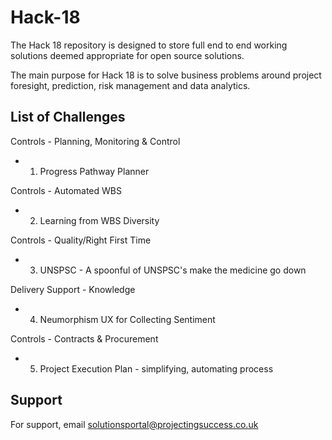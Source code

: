 
# Hack-18

The Hack 18 repository is designed to store full end to end working solutions deemed appropriate for open source solutions.

The main purpose for Hack 18 is to solve business problems around project foresight, prediction, risk management and data analytics.
## List of Challenges

Controls - Planning, Monitoring & Control
- 1. Progress Pathway Planner

Controls - Automated WBS
- 2. Learning from WBS Diversity

Controls - Quality/Right First Time
- 3. UNSPSC - A spoonful of UNSPSC's make the medicine go down

Delivery Support - Knowledge
- 4. Neumorphism UX for Collecting Sentiment

Controls - Contracts & Procurement
- 5. Project Execution Plan - simplifying, automating process

## Support

For support, email solutionsportal@projectingsuccess.co.uk

